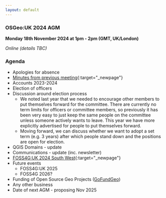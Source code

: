 ```yaml
---
layout: default
---
```


### OSGeo:UK 2024 AGM

**Monday 18th November 2024 at 1pm - 2pm (GMT, UK/London)** 

*Online (details TBC)*

### Agenda

- Apologies for absence
- [Minutes from previous meeting](./agm2023minutes.html){:target="_newpage"}
- Accounts 2023-2024
- Election of officers
- Discussion around election process
    - We noted last year that we needed to encourage other members to put themselves forward for the committee. There are currently no term limits for officers or committee members, so previously it has been very easy to just keep the same people on the committee unless someone actively wants to leave. This year we have more explicitly advertised for people to put themselves forward.
    - Moving forward, we can discuss whether we want to adopt a set term (e.g. 3 years) after which people stand down and the positions are open for election.
- QGIS Domains - update
- Communications - update (inc. newsletter)
- [FOSS4G:UK 2024 South West](https://uk.osgeo.org/foss4guk2024/bristol.html){:target="_newpage"}
- Future events
    - FOSS4G:UK 2025
    - FOSS4G 2026?
- Funding of Open Source Geo Projects ([GoFundGeo](https://uk.osgeo.org/gofundgeo.html))
- Any other business
- Date of next AGM - proposing Nov 2025
